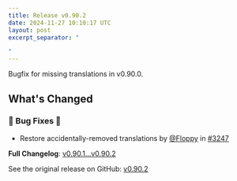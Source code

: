 ```yaml
---
title: Release v0.90.2
date: 2024-11-27 10:10:17 UTC
layout: post
excerpt_separator: "

"
---
```

Bugfix for missing translations in v0.90.0.

## What's Changed
### 🐛 Bug Fixes 🐛
* Restore accidentally-removed translations by [@Floppy](https://github.com/Floppy) in [#3247](https://github.com/manyfold3d/manyfold/pull/3247)


**Full Changelog**: [v0.90.1...v0.90.2](https://github.com/manyfold3d/manyfold/compare/v0.90.1...v0.90.2)

See the original release on GitHub: [v0.90.2](https://github.com/manyfold3d/manyfold/releases/tag/v0.90.2)

